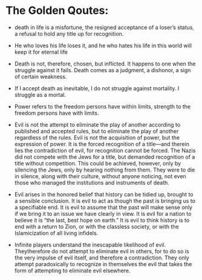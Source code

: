 # The Golden Qoutes:


- death in life is a misfortune, the resigned acceptance of a loser’s status, a refusal to hold any title up for recognition.

- He who loves his life loses it, and he who hates his life in this world will keep it for eternal life

- Death is not, therefore, chosen, but inflicted. It happens to one when the struggle against it fails. Death comes as a judgment, a dishonor, a sign of certain weakness.

- If I accept death as inevitable, I do not struggle against mortality. I struggle as a mortal.

- Power refers to the freedom persons have within limits, strength to the freedom persons have with limits.

- Evil is not the attempt to eliminate the play of another according to published and accepted rules, but to eliminate the play of another regardless of the rules. Evil is not the acquisition of power, but the expression of power. It is the forced recognition of a title—and therein lies the contradiction of evil, for recognition cannot be forced. The Nazis did not compete with the Jews for a title, but demanded recognition of a title without competition. This could be achieved, however, only by silencing the Jews, only by hearing nothing from them. They were to die in silence, along with their culture, without anyone noticing, not even those who managed the institutions and instruments of death.


- Evil arises in the honored belief that history can be tidied up, brought to a sensible conclusion. It is evil to act as though the past is bringing us to a specifiable end. It is evil to assume that the past will make sense only if we bring it to an issue we have clearly in view. It is evil for a nation to believe it is “the last, best hope on earth.” It is evil to think history is to end with a return to Zion, or with the classless society, or with the Islamicization of all living infidels.


- Infinite players understand the inescapable likelihood of evil. Theytherefore do not attempt to eliminate evil in others, for to do so is the very impulse of evil itself, and therefore a contradiction. They only attempt paradoxically to recognize in themselves the evil that takes the form of attempting to eliminate evil elsewhere.
